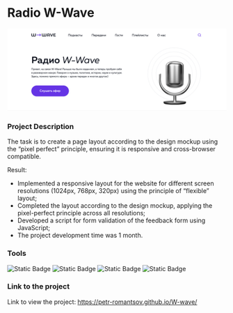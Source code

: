 # Radio W-Wave
<p>
  <img src="https://github.com/petr-romantsov/W-wave/blob/main/demo-screenshot.png" alt="Скриншот с сайта Radio W-wave"> 
</p> 

### Project Description
The task is to create a page layout according to the design mockup using the “pixel perfect” principle, ensuring it is responsive and cross-browser compatible. 

Result: 
*	Implemented a responsive layout for the website for different screen resolutions (1024px, 768px, 320px) using the principle of “flexible” layout;
*	Completed the layout according to the design mockup, applying the pixel-perfect principle across all resolutions;
*	Developed a script for form validation of the feedback form using JavaScript;
*	The project development time was 1 month.

### Tools  
![Static Badge](https://img.shields.io/badge/HTML%20-%20%23F05214?logo=HTML5&logoColor=white)
![Static Badge](https://img.shields.io/badge/CSS%203%20-%20white?logo=CSS3&logoColor=white&labelColor=%232778E7&color=%232778E7)
![Static Badge](https://img.shields.io/badge/JavaScript%20-%20black?logo=JavaScript&logoColor=black&labelColor=%23FFF729&color=%23FFF729)
![Static Badge](https://img.shields.io/badge/BEM%20-%20white?logo=BEM&labelColor=%2366A013&color=%2366A013)



### Link to the project

Link to view the project: https://petr-romantsov.github.io/W-wave/
